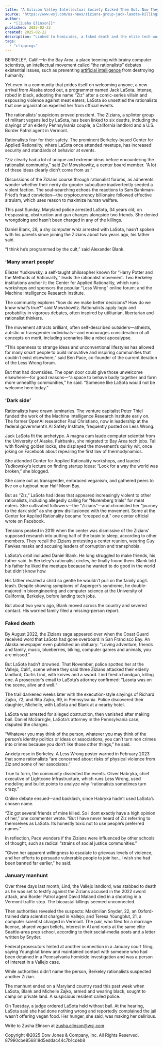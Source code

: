 ```yaml
---
title: "A Silicon Valley Intellectual Society Kicked Them Out. Now They’re Tied to a Killing Spree."
source: "https://www.wsj.com/us-news/zizians-group-jack-lasota-killings-6f3aa40a?mod=hp_lead_pos8"
author:
  - "[[Zusha Elinson]]"
published: 2025-02-22
created: 2025-02-22
description: "Linked to homicides, a faked death and the elite tech world, the ‘Zizians’ are known for militant veganism—and now a nationwide rampage"
tags:
  - "clippings"
---
```

BERKELEY, Calif.—In the Bay Area, a place teeming with brainy computer scientists, an intellectual movement called “the rationalists” debates existential issues, such as preventing [artificial intelligence](https://www.wsj.com/tech/ai?mod=article_inline) from destroying humanity. 

Yet even in a community that prides itself on welcoming anyone, a new arrival from Alaska stood out, a programmer named Jack LaSota. Intense, robed in black, adopting the name “Ziz” after a comic-series villain and espousing violence against meat eaters, LaSota so unsettled the rationalists that one organization expelled her from official events.

The rationalists’ suspicions proved prescient. The Zizians, a splinter group of militant vegans led by LaSota, has been linked to six deaths, including the slayings of an elderly Pennsylvania couple, a California landlord and a U.S. Border Patrol agent in Vermont.

Rationalists fear for their safety. The prominent Berkeley-based Center for Applied Rationality, where LaSota once attended meetups, has increased security and standards of behavior at events.

“Ziz clearly had a lot of unique and extreme ideas before encountering the rationalist community,” said Zvi Mowshowitz, a center board member. “A lot of these ideas clearly didn’t come from us.”  

Discussions of the Zizians course through rationalist forums, as adherents wonder whether their nerdy do-gooder subculture inadvertently seeded a violent faction. The soul-searching echoes the reactions to Sam Bankman-Fried’s fraud conviction—the cryptocurrency billionaire followed effective altruism, which uses reason to maximize human welfare.

This past Sunday, Maryland police arrested LaSota, 34 years old, on trespassing, obstruction and gun charges alongside two friends. She denied wrongdoing and hasn’t been charged in any of the killings.

Daniel Blank, 26, a shy computer whiz arrested with LaSota, hasn’t spoken with his parents since joining the Zizians about two years ago, his father said.

“I think he’s programmed by the cult,” said Alexander Blank. 

### ‘Many smart people’

Eliezer Yudkowsky, a self-taught philosopher known for “Harry Potter and the Methods of Rationality,” leads the rationalist movement. Two Berkeley institutions anchor it: the Center for Applied Rationality, which runs workshops and sponsors the popular “Less Wrong” online forum; and the Machine Intelligence Research Institute. 

The community explores “how do we make better decisions? How do we know what’s true?” said Mowshowitz. Rationalists apply logic and probability in vigorous debates, often inspired by utilitarian, libertarian and rationalist thinkers.

The movement attracts brilliant, often self-described outsiders—atheists, autistic or transgender individuals—and encourages consideration of all concepts on merit, including scenarios like a robot apocalypse.

“This openness to strange ideas and unconventional lifestyles has allowed for many smart people to build innovative and inspiring communities that couldn’t exist elsewhere,” said Ben Pace, co-founder of the current iteration of the Less Wrong forum. 

But that had downsides. The open door could give those unwelcome elsewhere—for good reasons—“a space to behave badly together and form more unhealthy communities,” he said. “Someone like LaSota would not be welcome here today.”

### ‘Dark side’

Rationalists have drawn luminaries. The venture capitalist Peter Thiel funded the work of the Machine Intelligence Research Institute early on. The former OpenAI researcher Paul Christiano, now in leadership at the federal government’s AI Safety Institute, frequently posted on Less Wrong. 

Jack LaSota fit the archetype. A magna cum laude computer scientist from the University of Alaska, Fairbanks, she migrated to Bay Area tech jobs. Tall with flowing golden locks, she displayed the movement’s quirky wit, once joking on Facebook about repealing the first law of thermodynamics.

She attended Center for Applied Rationality workshops, and lauded Yudkowsky’s lecture on finding startup ideas: “Look for a way the world was broken,” she blogged. 

She came out as transgender, embraced veganism, and gathered peers to live on a tugboat near Half Moon Bay. 

But as “Ziz,” LaSota had ideas that appeared increasingly violent to other rationalists, including allegedly calling for “Nuremberg trials” for meat eaters. She cultivated followers—the “Zizians”—and chronicled her “journey to the dark side” as she grew disillusioned with the movement. Some at the Center for Applied Rationality became “creeped out,” one center official wrote on Facebook.

Tensions peaked in 2019 when the center was dismissive of the Zizians’ supposed research into putting half of the brain to sleep, according to other members. They recall the Zizians protesting a center reunion, wearing Guy Fawkes masks and accusing leaders of corruption and transphobia. 

LaSota’s orbit included Daniel Blank. He long struggled to make friends, his father said. In Berkeley’s rationalist circles, he finally found them. Blank told his father he liked the meetups because he wanted to do good in the world but didn’t know how.

His father recalled a child so gentle he wouldn’t pull on the family dog’s leash. Despite showing symptoms of Asperger’s syndrome, he double-majored in bioengineering and computer science at the University of California, Berkeley, before landing tech jobs.

But about two years ago, Blank moved across the country and severed contact. His worried family filed a missing-person report.

### Faked death

By August 2022, the Zizians saga appeared over when the Coast Guard received word that LaSota had gone overboard in San Francisco Bay. An Alaska newspaper even published an obituary: “Loving adventure, friends and family, music, blueberries, biking, computer games and animals, you are missed.”   

But LaSota hadn’t drowned. That November, police spotted her at the Vallejo, Calif., scene where they said three Zizians attacked their elderly landlord, Curtis Lind, with knives and a sword. Lind fired a handgun, killing one. A prosecutor’s email to LaSota’s attorney confirmed: “Lasota was on the scene, alive and well.“

The trail darkened weeks later with the execution-style slayings of Richard Zajko, 72, and Rita Zajko, 69, in Pennsylvania. Police discovered their daughter, Michelle, with LaSota and Blank at a nearby hotel. 

LaSota was arrested for alleged obstruction, then vanished after making bail. Daniel McGarrigle, LaSota’s attorney in the Pennsylvania case, disputed the charges.

“Whatever you may think of the person, whatever you may think of the person’s identity politics or ideas or associations, you can’t turn non crimes into crimes because you don’t like those other things,” he said.

Anxiety rose in Berkeley. A Less Wrong poster warned in February 2023 that some rationalists “are concerned about risks of physical violence from Ziz and some of her associates.”

True to form, the community dissected the events. Oliver Habryka, chief executive of Lightcone Infrastructure, which runs Less Wrong, used modeling and bullet points to analyze why “rationalists sometimes turn crazy.”

Online debate ensued—and backlash, since Habryka hadn’t used LaSota’s chosen name. 

“Ziz got several friends of mine killed. So i dont exactly have a high opinion of her,” one commenter wrote. “But I have never heard of Ziz referring to themselves as LaSota. Its honestly toxic not to use people’s preferred names.”

In reflection, Pace wonders if the Zizians were influenced by other schools of thought, such as radical “strains of social justice communities.”

“Given her apparent willingness to escalate to grievous levels of violence, and her efforts to persuade vulnerable people to join her…I wish she had been banned far earlier,” he said. 

### January manhunt

Over three days last month, Lind, the Vallejo landlord, was stabbed to death as he was set to testify against the Zizians accused in the 2022 sword attack, and Border Patrol agent David Maland died in a shooting in a Vermont traffic stop. The bicoastal killings seemed unconnected.

Then authorities revealed the suspects: Maximilian Snyder, 22, an Oxford-trained data scientist charged in Vallejo; and Teresa Youngblut, 21, a computer scientist charged in Vermont. The pair, who filed for a marriage license, shared vegan beliefs, interest in AI and roots at the same elite Seattle-area prep school, according to their social-media posts and a letter written by Snyder. 

Federal prosecutors hinted at another connection in a January court filing, saying Youngblut knew and maintained contact with someone who had been detained in a Pennsylvania homicide investigation and was a person of interest in a Vallejo case. 

While authorities didn’t name the person, Berkeley rationalists suspected another Zizian. 

The manhunt ended on a Maryland country road this past week when LaSota, Blank and Michelle Zajko, armed and wearing black, sought to camp on private land. A suspicious resident called police. 

On Tuesday, a judge ordered LaSota held without bail. At the hearing, LaSota said she had done nothing wrong and reportedly complained the jail wasn’t offering vegan food. Her hunger, she said, was making her delirious.

Write to Zusha Elinson at [zusha.elinson@wsj.com](https://www.wsj.com/us-news/)

Copyright ©2025 Dow Jones & Company, Inc. All Rights Reserved. 87990cbe856818d5eddac44c7b1cdeb8